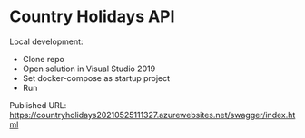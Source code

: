 # Country Holidays API

Local development:
* Clone repo
* Open solution in Visual Studio 2019
* Set docker-compose as startup project
* Run 

Published URL: https://countryholidays20210525111327.azurewebsites.net/swagger/index.html
